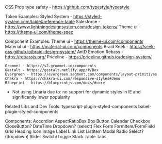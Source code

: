 CSS Prop type safety - https://github.com/typestyle/typestyle

Token Examples:
    Styled System - https://styled-system.com/table#reference-table
    Salesforce - https://www.lightningdesignsystem.com/design-tokens/
    Theme ui - https://theme-ui.com/theme-spec

Component Examples:
    Theme ui - https://theme-ui.com/components
    Material ui - https://material-ui.com/components
    Braid Seek - https://seek-oss.github.io/braid-design-system/
    AntD
    Emotion
    Rebass - https://rebassjs.org/
    Priceline - https://priceline.github.io/design-system/

    Grommet - https://v2.grommet.io/components
    Gestalt - https://gestalt.netlify.app/#/Box
    Evergreen - https://evergreen.segment.com/components/layout-primitives
    Chakra - https://chakra-ui.com/responsive-styles#demo
    Blueprint - https://blueprintjs.com/docs/#core

* Not using Linaria due to: no support for dynamic styles in IE and significantly lower popularity

Related Libs and Dev Tools:
    typescript-plugin-styled-components
    babel-plugin-styled-components

Components:
    Accordion
    AspectRatioBox
    Box
    Button
    Calendar
    Checkbox
    CloseButton?
    DateTime
    Dropdown? (select)
    Flex
    Form
    FormItem/FormField
    Grid
    Heading
    Icon
    Image
    Label
    Link
    List
    ListItem
    Modal
    Radio
    Select? (dropdown)
    Slider
    Switch/Toggle
    Stack
    Table
    Tabs